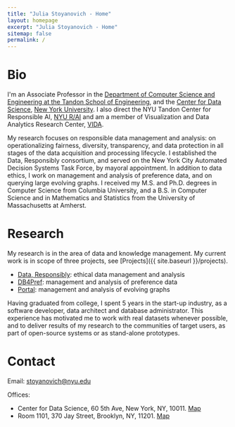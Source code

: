 ```yaml
---
title: "Julia Stoyanovich - Home"
layout: homepage
excerpt: "Julia Stoyanovich - Home"
sitemap: false
permalink: /
---
```


# Bio

I'm an Associate Professor in the [Department of Computer Science and Engineering at the Tandon School of Engineering](https://engineering.nyu.edu/),
and the [Center for Data Science](https://cds.nyu.edu/), [New York University](https://www.nyu.edu/).  I also direct the NYU Tandon Center for Responsible AI, [NYU R/AI](https://airesponsibly.com/) and am a member of Visualization and Data Analytics Research Center, [VIDA](https://vida.engineering.nyu.edu/).

My research focuses on responsible data management and analysis: on operationalizing fairness, diversity, transparency, and data protection
in all stages of the data  acquisition and processing lifecycle. I established the Data, Responsibly consortium, and served on the New York City Automated Decision Systems Task Force, by mayoral appointment.
In addition to data ethics, I work on management and analysis of preference data, and on querying large evolving graphs.
I received my M.S. and Ph.D. degrees in Computer Science from Columbia University, and a B.S. in Computer Science and in Mathematics and Statistics from
 the University of Massachusetts at Amherst.


# Research

My research is in the area of data and knowledge management. My current work is in scope of three projects, see [Projects]({{ site.baseurl }}/projects).


 - [Data, Responsibly](http://dataresponsibly.com): ethical data management and analysis
 - [DB4Pref](http://db4pref.com): management and analysis of preference data
 - [Portal](https://portaldb.github.io): management and analysis of evolving graphs

Having graduated from college, I spent 5 years in the start-up industry, as a software developer, data architect and database administrator. This experience has motivated me to work with real datasets whenever possible, and to deliver results of my research to the communities of target users, as part of open-source systems or as stand-alone prototypes.


# Contact
Email: [stoyanovich@nyu.edu](stoyanovich@nyu.edu)

Offices:
 - Center for Data Science, 60 5th Ave, New York, NY, 10011. [Map](https://www.google.com/maps/place/NYU+Center+for+Data+Science/@40.73502,-73.9969961,17z/data=!3m1!4b1!4m5!3m4!1s0x89c2599787834ad9:0x5dd8af15d9fbc8a3!8m2!3d40.735016!4d-73.994802)
 - Room 1101, 370 Jay Street, Brooklyn, NY, 11201. [Map](https://www.google.nl/maps/place/2+Metro+Tech/@40.693368,-73.9879088,17z/data=!3m1!4b1!4m5!3m4!1s0x89c25a4b06d1cfdf:0x3b2de5d4512b1bfd!8m2!3d40.693364!4d-73.9857147?hl=en")

